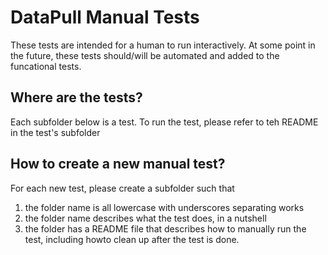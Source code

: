# DataPull Manual Tests

These tests are intended for a human to run interactively. At some point in the future, these tests should/will be automated and added to the funcational tests. 

## Where are the tests?

Each subfolder below is a test. To run the test, please refer to teh README in the test's subfolder

## How to create a new manual test?

For each new test, please create a subfolder such that
1. the folder name is all lowercase with underscores separating works
1. the folder name describes what the test does, in a nutshell
1. the folder has a README file that describes how to manually run the test, including howto clean up after the test is done. 